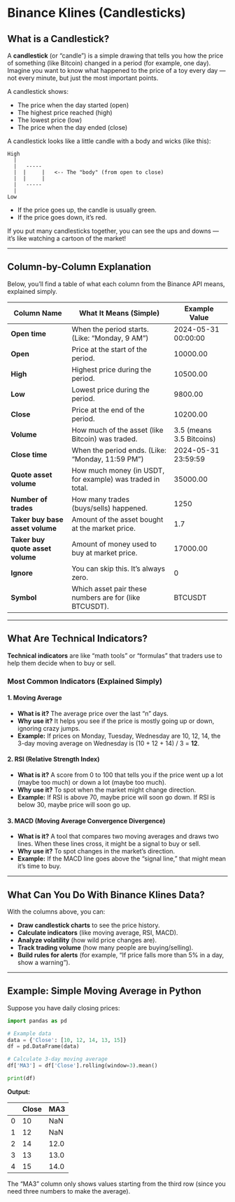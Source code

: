 # Binance Klines (Candlesticks) 

## What is a Candlestick?

A **candlestick** (or “candle”) is a simple drawing that tells you how the price of something (like Bitcoin) changed in a period (for example, one day).
Imagine you want to know what happened to the price of a toy every day — not every minute, but just the most important points.

A candlestick shows:

* The price when the day started (open)
* The highest price reached (high)
* The lowest price (low)
* The price when the day ended (close)

A candlestick looks like a little candle with a body and wicks (like this):

```
High
  |
  |   -----
  |  |     |   <-- The "body" (from open to close)
  |  |     |
  |   -----
  |
Low
```

* If the price goes up, the candle is usually green.
* If the price goes down, it’s red.

If you put many candlesticks together, you can see the ups and downs — it’s like watching a cartoon of the market!

---

## Column-by-Column Explanation

Below, you’ll find a table of what each column from the Binance API means, explained simply.

| Column Name                      | What It Means (Simple)                                     | Example Value            |
| -------------------------------- | ---------------------------------------------------------- | ------------------------ |
| **Open time**                    | When the period starts. (Like: “Monday, 9 AM”)             | 2024-05-31 00:00:00      |
| **Open**                         | Price at the start of the period.                          | 10000.00                 |
| **High**                         | Highest price during the period.                           | 10500.00                 |
| **Low**                          | Lowest price during the period.                            | 9800.00                  |
| **Close**                        | Price at the end of the period.                            | 10200.00                 |
| **Volume**                       | How much of the asset (like Bitcoin) was traded.           | 3.5 (means 3.5 Bitcoins) |
| **Close time**                   | When the period ends. (Like: “Monday, 11:59 PM”)           | 2024-05-31 23:59:59      |
| **Quote asset volume**           | How much money (in USDT, for example) was traded in total. | 35000.00                 |
| **Number of trades**             | How many trades (buys/sells) happened.                     | 1250                     |
| **Taker buy base asset volume**  | Amount of the asset bought at the market price.            | 1.7                      |
| **Taker buy quote asset volume** | Amount of money used to buy at market price.               | 17000.00                 |
| **Ignore**                       | You can skip this. It’s always zero.                       | 0                        |
| **Symbol**                       | Which asset pair these numbers are for (like BTCUSDT).     | BTCUSDT                  |

---

## What Are Technical Indicators?

**Technical indicators** are like “math tools” or “formulas” that traders use to help them decide when to buy or sell.

### Most Common Indicators (Explained Simply)

#### 1. **Moving Average**

* **What is it?**
  The average price over the last “n” days.
* **Why use it?**
  It helps you see if the price is mostly going up or down, ignoring crazy jumps.
* **Example:**
  If prices on Monday, Tuesday, Wednesday are 10, 12, 14,
  the 3-day moving average on Wednesday is (10 + 12 + 14) / 3 = **12**.

#### 2. **RSI (Relative Strength Index)**

* **What is it?**
  A score from 0 to 100 that tells you if the price went up a lot (maybe too much) or down a lot (maybe too much).
* **Why use it?**
  To spot when the market might change direction.
* **Example:**
  If RSI is above 70, maybe price will soon go down.
  If RSI is below 30, maybe price will soon go up.

#### 3. **MACD (Moving Average Convergence Divergence)**

* **What is it?**
  A tool that compares two moving averages and draws two lines. When these lines cross, it might be a signal to buy or sell.
* **Why use it?**
  To spot changes in the market’s direction.
* **Example:**
  If the MACD line goes above the “signal line,” that might mean it’s time to buy.

---

## What Can You Do With Binance Klines Data?

With the columns above, you can:

* **Draw candlestick charts** to see the price history.
* **Calculate indicators** (like moving average, RSI, MACD).
* **Analyze volatility** (how wild price changes are).
* **Track trading volume** (how many people are buying/selling).
* **Build rules for alerts** (for example, “If price falls more than 5% in a day, show a warning”).

---

## Example: Simple Moving Average in Python

Suppose you have daily closing prices:

```python
import pandas as pd

# Example data
data = {'Close': [10, 12, 14, 13, 15]}
df = pd.DataFrame(data)

# Calculate 3-day moving average
df['MA3'] = df['Close'].rolling(window=3).mean()

print(df)
```

**Output:**

|   | Close | MA3  |
| - | ----- | ---- |
| 0 | 10    | NaN  |
| 1 | 12    | NaN  |
| 2 | 14    | 12.0 |
| 3 | 13    | 13.0 |
| 4 | 15    | 14.0 |

The “MA3” column only shows values starting from the third row (since you need three numbers to make the average).

